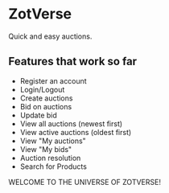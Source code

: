 # ZotVerse
Quick and easy auctions.

## Features that work so far
+ Register an account
+ Login/Logout
+ Create auctions
+ Bid on auctions
+ Update bid
+ View all auctions (newest first)
+ View active auctions (oldest first)
+ View "My auctions"
+ View "My bids"
+ Auction resolution
+ Search for Products

WELCOME TO THE UNIVERSE OF ZOTVERSE!
